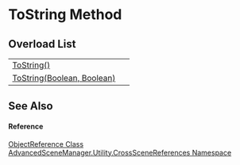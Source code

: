 # ToString Method


## Overload List
<table>
<tr>
<td><a href="M_AdvancedSceneManager_Utility_CrossSceneReferences_ObjectReference_ToString.md">ToString()</a></td>
<td> </td></tr>
<tr>
<td><a href="M_AdvancedSceneManager_Utility_CrossSceneReferences_ObjectReference_ToString_1.md">ToString(Boolean, Boolean)</a></td>
<td> </td></tr>
</table>

## See Also


#### Reference
<a href="T_AdvancedSceneManager_Utility_CrossSceneReferences_ObjectReference.md">ObjectReference Class</a>  
<a href="N_AdvancedSceneManager_Utility_CrossSceneReferences.md">AdvancedSceneManager.Utility.CrossSceneReferences Namespace</a>  
